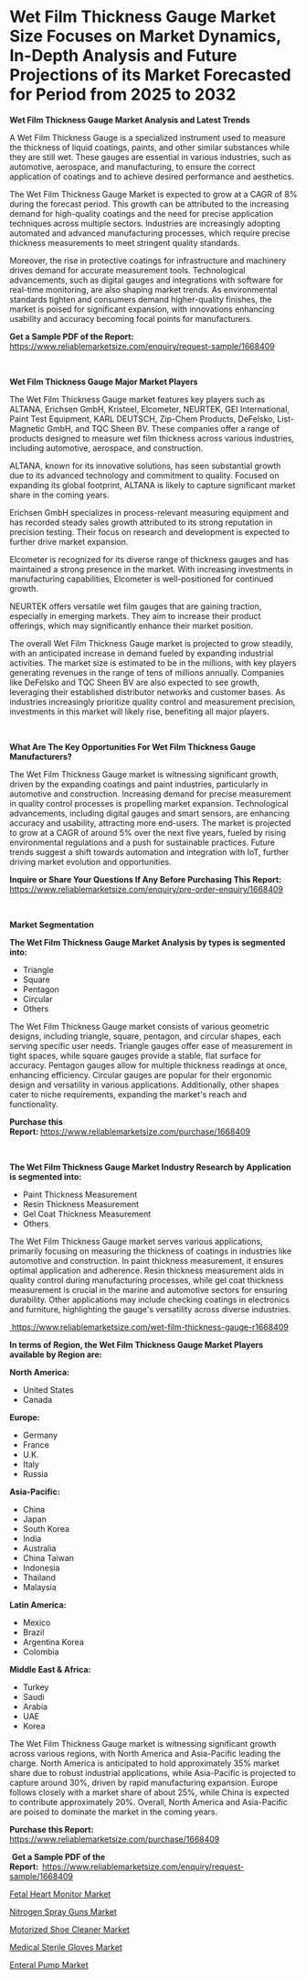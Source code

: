 <p><h1>Wet Film Thickness Gauge Market Size Focuses on Market Dynamics, In-Depth Analysis and Future Projections of its Market Forecasted for Period from 2025 to 2032</h1></p><p><strong>Wet Film Thickness Gauge Market Analysis and Latest Trends</strong></p>
<p><p>A Wet Film Thickness Gauge is a specialized instrument used to measure the thickness of liquid coatings, paints, and other similar substances while they are still wet. These gauges are essential in various industries, such as automotive, aerospace, and manufacturing, to ensure the correct application of coatings and to achieve desired performance and aesthetics.</p><p>The Wet Film Thickness Gauge Market is expected to grow at a CAGR of 8% during the forecast period. This growth can be attributed to the increasing demand for high-quality coatings and the need for precise application techniques across multiple sectors. Industries are increasingly adopting automated and advanced manufacturing processes, which require precise thickness measurements to meet stringent quality standards. </p><p>Moreover, the rise in protective coatings for infrastructure and machinery drives demand for accurate measurement tools. Technological advancements, such as digital gauges and integrations with software for real-time monitoring, are also shaping market trends. As environmental standards tighten and consumers demand higher-quality finishes, the market is poised for significant expansion, with innovations enhancing usability and accuracy becoming focal points for manufacturers.</p></p>
<p><strong>Get a Sample PDF of the Report:&nbsp;</strong> <a href="https://www.reliablemarketsize.com/enquiry/request-sample/1668409?utm_campaign=3447&utm_medium=2&utm_source=Github&utm_content=ia&utm_term=10042025&utm_id=wet-film-thickness-gauge">https://www.reliablemarketsize.com/enquiry/request-sample/1668409</a></p>
<p>&nbsp;</p>
<p><strong>Wet Film Thickness Gauge Major Market Players</strong></p>
<p><p>The Wet Film Thickness Gauge market features key players such as ALTANA, Erichsen GmbH, Kristeel, Elcometer, NEURTEK, GEI International, Paint Test Equipment, KARL DEUTSCH, Zip-Chem Products, DeFelsko, List-Magnetic GmbH, and TQC Sheen BV. These companies offer a range of products designed to measure wet film thickness across various industries, including automotive, aerospace, and construction.</p><p>ALTANA, known for its innovative solutions, has seen substantial growth due to its advanced technology and commitment to quality. Focused on expanding its global footprint, ALTANA is likely to capture significant market share in the coming years.</p><p>Erichsen GmbH specializes in process-relevant measuring equipment and has recorded steady sales growth attributed to its strong reputation in precision testing. Their focus on research and development is expected to further drive market expansion.</p><p>Elcometer is recognized for its diverse range of thickness gauges and has maintained a strong presence in the market. With increasing investments in manufacturing capabilities, Elcometer is well-positioned for continued growth.</p><p>NEURTEK offers versatile wet film gauges that are gaining traction, especially in emerging markets. They aim to increase their product offerings, which may significantly enhance their market position.</p><p>The overall Wet Film Thickness Gauge market is projected to grow steadily, with an anticipated increase in demand fueled by expanding industrial activities. The market size is estimated to be in the millions, with key players generating revenues in the range of tens of millions annually. Companies like DeFelsko and TQC Sheen BV are also expected to see growth, leveraging their established distributor networks and customer bases. As industries increasingly prioritize quality control and measurement precision, investments in this market will likely rise, benefiting all major players.</p></p>
<p>&nbsp;</p>
<p><strong>What Are The Key Opportunities For Wet Film Thickness Gauge Manufacturers?</strong></p>
<p><p>The Wet Film Thickness Gauge market is witnessing significant growth, driven by the expanding coatings and paint industries, particularly in automotive and construction. Increasing demand for precise measurement in quality control processes is propelling market expansion. Technological advancements, including digital gauges and smart sensors, are enhancing accuracy and usability, attracting more end-users. The market is projected to grow at a CAGR of around 5% over the next five years, fueled by rising environmental regulations and a push for sustainable practices. Future trends suggest a shift towards automation and integration with IoT, further driving market evolution and opportunities.</p></p>
<p><strong>Inquire or Share Your Questions If Any Before Purchasing This Report:</strong> <a href="https://www.reliablemarketsize.com/enquiry/pre-order-enquiry/1668409?utm_campaign=3447&utm_medium=2&utm_source=Github&utm_content=ia&utm_term=10042025&utm_id=wet-film-thickness-gauge">https://www.reliablemarketsize.com/enquiry/pre-order-enquiry/1668409</a></p>
<p>&nbsp;</p>
<p><strong>Market Segmentation</strong></p>
<p><strong>The Wet Film Thickness Gauge Market Analysis by types is segmented into:</strong></p>
<p><ul><li>Triangle</li><li>Square</li><li>Pentagon</li><li>Circular</li><li>Others</li></ul></p>
<p><p>The Wet Film Thickness Gauge market consists of various geometric designs, including triangle, square, pentagon, and circular shapes, each serving specific user needs. Triangle gauges offer ease of measurement in tight spaces, while square gauges provide a stable, flat surface for accuracy. Pentagon gauges allow for multiple thickness readings at once, enhancing efficiency. Circular gauges are popular for their ergonomic design and versatility in various applications. Additionally, other shapes cater to niche requirements, expanding the market's reach and functionality.</p></p>
<p><strong>Purchase this Report:&nbsp;</strong><a href="https://www.reliablemarketsize.com/purchase/1668409?utm_campaign=3447&utm_medium=2&utm_source=Github&utm_content=ia&utm_term=10042025&utm_id=wet-film-thickness-gauge">https://www.reliablemarketsize.com/purchase/1668409</a></p>
<p>&nbsp;</p>
<p><strong>The Wet Film Thickness Gauge Market Industry Research by Application is segmented into:</strong></p>
<p><ul><li>Paint Thickness Measurement</li><li>Resin Thickness Measurement</li><li>Gel Coat Thickness Measurement</li><li>Others</li></ul></p>
<p><p>The Wet Film Thickness Gauge market serves various applications, primarily focusing on measuring the thickness of coatings in industries like automotive and construction. In paint thickness measurement, it ensures optimal application and adherence. Resin thickness measurement aids in quality control during manufacturing processes, while gel coat thickness measurement is crucial in the marine and automotive sectors for ensuring durability. Other applications may include checking coatings in electronics and furniture, highlighting the gauge's versatility across diverse industries.</p></p>
<p><a href="https://www.reliablemarketsize.com/wet-film-thickness-gauge-r1668409?utm_campaign=3447&utm_medium=2&utm_source=Github&utm_content=ia&utm_term=10042025&utm_id=wet-film-thickness-gauge">&nbsp;https://www.reliablemarketsize.com/wet-film-thickness-gauge-r1668409</a></p>
<p><strong>In terms of Region, the Wet Film Thickness Gauge Market Players available by Region are:</strong></p>
<p>
    <p> <strong> North America: </strong>
        <ul>
            <li>United States</li>
            <li>Canada</li>
        </ul>
        </p> 
    <p> <strong> Europe: </strong>
        <ul>
            <li>Germany</li>
            <li>France</li>
            <li>U.K.</li>
            <li>Italy</li>
            <li>Russia</li>
        </ul>
        </p> 
    <p> <strong> Asia-Pacific: </strong>
        <ul>
            <li>China</li>
            <li>Japan</li>
            <li>South Korea</li>
            <li>India</li>
            <li>Australia</li>
            <li>China Taiwan</li>
            <li>Indonesia</li>
            <li>Thailand</li>
            <li>Malaysia</li>
        </ul>
        </p> 
    <p> <strong> Latin America: </strong>
        <ul>
            <li>Mexico</li>
            <li>Brazil</li>
            <li>Argentina Korea</li>
            <li>Colombia</li>
        </ul>
        </p> 
    <p> <strong> Middle East & Africa: </strong>
        <ul>
            <li>Turkey</li>
            <li>Saudi</li>
            <li>Arabia</li>
            <li>UAE</li>
            <li>Korea</li>
        </ul>
    </p>
    </p>
<p><p>The Wet Film Thickness Gauge market is witnessing significant growth across various regions, with North America and Asia-Pacific leading the charge. North America is anticipated to hold approximately 35% market share due to robust industrial applications, while Asia-Pacific is projected to capture around 30%, driven by rapid manufacturing expansion. Europe follows closely with a market share of about 25%, while China is expected to contribute approximately 20%. Overall, North America and Asia-Pacific are poised to dominate the market in the coming years.</p></p>
<p><strong>Purchase this Report: </strong><a href="https://www.reliablemarketsize.com/purchase/1668409?utm_campaign=3447&utm_medium=2&utm_source=Github&utm_content=ia&utm_term=10042025&utm_id=wet-film-thickness-gauge">https://www.reliablemarketsize.com/purchase/1668409</a></p>
<p>&nbsp;<strong>Get a Sample PDF of the Report:&nbsp;&nbsp;</strong><a href="https://www.reliablemarketsize.com/enquiry/request-sample/1668409?utm_campaign=3447&utm_medium=2&utm_source=Github&utm_content=ia&utm_term=10042025&utm_id=wet-film-thickness-gauge">https://www.reliablemarketsize.com/enquiry/request-sample/1668409</a></p>
<p><strong></strong></p>
<p><p><a href="https://www.linkedin.com/pulse/fetal-heart-monitor-market-expected-see-strong-growth-from-eiplf?utm_campaign=3447&utm_medium=2&utm_source=Github&utm_content=ia&utm_term=10042025&utm_id=wet-film-thickness-gauge">Fetal Heart Monitor Market</a></p><p><a href="https://www.linkedin.com/pulse/global-nitrogen-spray-guns-marketprofits-competitive-strategiesmarket-skbfe?utm_campaign=3447&utm_medium=2&utm_source=Github&utm_content=ia&utm_term=10042025&utm_id=wet-film-thickness-gauge">Nitrogen Spray Guns Market</a></p><p><a href="https://www.linkedin.com/pulse/motorized-shoe-cleaner-industry-trends-report-analyzing-growth-uey8e?utm_campaign=3447&utm_medium=2&utm_source=Github&utm_content=ia&utm_term=10042025&utm_id=wet-film-thickness-gauge">Motorized Shoe Cleaner Market</a></p><p><a href="https://www.linkedin.com/pulse/based-recent-market-research-medical-sterile-gloves-set-experience-avuff?utm_campaign=3447&utm_medium=2&utm_source=Github&utm_content=ia&utm_term=10042025&utm_id=wet-film-thickness-gauge">Medical Sterile Gloves Market</a></p><p><a href="https://www.linkedin.com/pulse/analysis-market-enteral-pump-illuminating-elements-description-oovkf?utm_campaign=3447&utm_medium=2&utm_source=Github&utm_content=ia&utm_term=10042025&utm_id=wet-film-thickness-gauge">Enteral Pump Market</a></p></p>